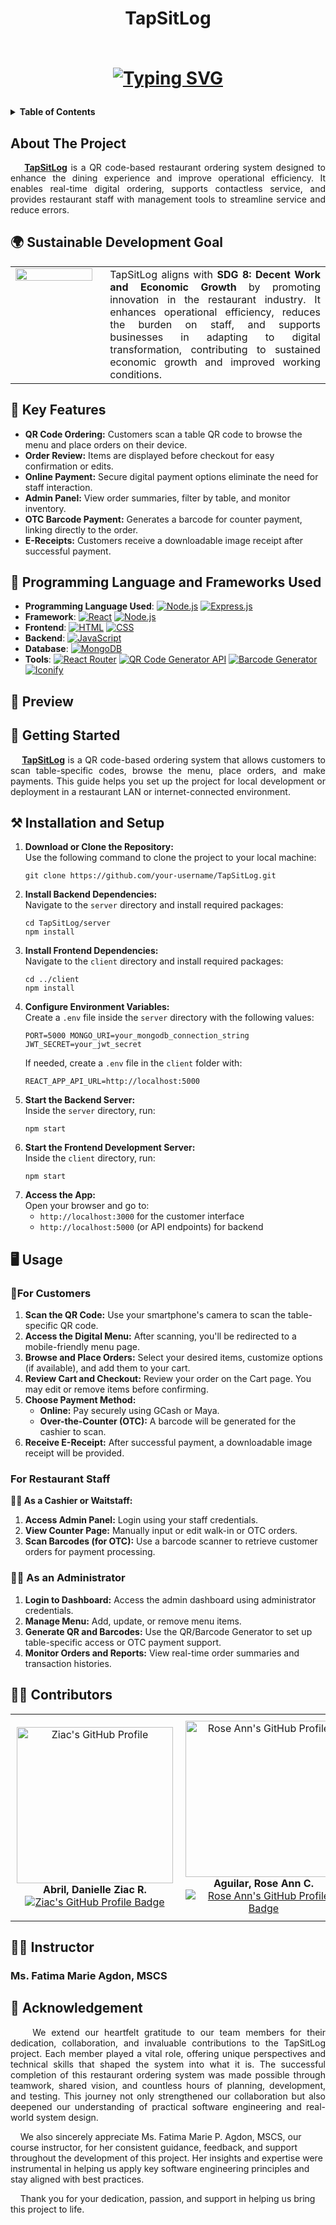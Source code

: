 <h1 align="center">TapSitLog<br>
<br>
<p align="center">
  <a href="https://git.io/typing-svg">
   <a href="https://git.io/typing-svg"><img src="https://readme-typing-svg.demolab.com?font=Fira+Code&pause=1000&color=3F72AF&center=true&vCenter=true&width=435&lines=Your+Table%2C+Your+Tech%2C+Your+Order;Kiosk+in+your+pocket" alt="Typing SVG" /></a>
  </a>
</p>  
</h1>

<details>
  <summary><strong>Table of Contents</strong></summary>
  <ol>
    <li>
      <a href="#about-the-project">About The Project</a>
      <ul>
        <li><a href="#sdg">Sustainable Developement Goal</a></li>
      </ul>
    </li>
    <li><a href="#features">Key Features</a></li>
    <li><a href="#framework">Programming Language and Frameworks Used</a></li>
    <li><a href="#preview">Preview</a></li>
     <li>
      <a href="#getting-started">Getting Started</a>
      <ul>
        <li><a href="#installation">Installation and Setup</a></li>
        <li><a href="#usage">Usage</a></li>
      </ul>
    </li>
    <li><a href="#contributing">Contributors</a></li>
    <li><a href="#instructor">Instructor</a></li>
    <li><a href="#acknowledgments">Acknowledegments</a></li>
  </ol>
</details>

<h2 id="about-the-project"> About The Project </h2>
<p align="justify">
  &nbsp;&nbsp;&nbsp;&nbsp;<a href="#top"><strong>TapSitLog</strong></a> is a QR code-based restaurant ordering system designed to enhance the dining experience and improve operational efficiency. 
It enables real-time digital ordering, supports contactless service, and provides restaurant staff with management tools to streamline service and reduce errors.
</p>


<!-- SUSTAINABLE DEVELOPMENT GOAL -->
<h2 id="sdg">🌍 Sustainable Development Goal </h2>

<table style="border: none; border-collapse: collapse; width: 100%;">
  <tr style="border: none;">
    <td width="30%" style="border: none; vertical-align: top; padding-right: 20px;">
      <img src="https://github.com/user-attachments/assets/0bff6768-c980-4859-820a-70a14cb5bdbe" width="100%">
    </td>
    <td width="70%" align="justify" style="border: none;">
    TapSitLog aligns with <strong>SDG 8: Decent Work and Economic Growth</strong> by promoting innovation in the restaurant industry. 
    It enhances operational efficiency, reduces the burden on staff, and supports businesses in adapting to digital transformation, 
    contributing to sustained economic growth and improved working conditions.
    </td>
  </tr>
</table>

<!-- KEY FEATURES -->
<h2 id="features">🔑 Key Features </h2>
<ul>
  <li><strong>QR Code Ordering:</strong> Customers scan a table QR code to browse the menu and place orders on their device.</li>
  <li><strong>Order Review:</strong> Items are displayed before checkout for easy confirmation or edits.</li>
  <li><strong>Online Payment:</strong> Secure digital payment options eliminate the need for staff interaction.</li>
  <li><strong>Admin Panel:</strong> View order summaries, filter by table, and monitor inventory.</li>
  <li><strong>OTC Barcode Payment:</strong> Generates a barcode for counter payment, linking directly to the order.</li>
  <li><strong>E-Receipts:</strong> Customers receive a downloadable image receipt after successful payment.</li>
</ul>

<!-- Programming Language and Frameworks Used -->
## 🤖 Programming Language and Frameworks Used

- **Programming Language Used**: [![Node.js][Node-logo]][Node-url] [![Express.js][Express-logo]][Express-url]
- **Framework**: [![React][React-logo]][React-url] [![Node.js][Node-logo]][Node-url]  
- **Frontend**: [![HTML][HTML-logo]][HTML-url] [![CSS][CSS-logo]][CSS-url]  
- **Backend**: [![JavaScript][JS-logo]][JS-url]   
- **Database**: [![MongoDB][MongoDB-logo]][MongoDB-url]  
- **Tools**: [![React Router][ReactRouter-logo]][ReactRouter-url] [![QR Code Generator API][QRCode-logo]][QRCode-url] [![Barcode Generator][Barcode-logo]][Barcode-url] [![Iconify][Iconify-logo]][Iconify-url]

<!-- PREVIEW -->
<h2 id="preview">🫣 Preview </h2>

<!-- GETTING STARTED -->
<h2 id="getting-started">🚀 Getting Started </h2>
<p align="justify">
  &nbsp;&nbsp;&nbsp;&nbsp;<a href="#top"><strong>TapSitLog</strong></a>  is a QR code-based ordering system that allows customers to scan table-specific codes, browse the menu, place orders, and make payments. This guide helps you set up the project for local development or deployment in a restaurant LAN or internet-connected environment.
</p>


<!-- INSTALLATION AND SETUP -->
<h2 id="installation">⚒️ Installation and Setup </h2>
<ol> <li> <strong>Download or Clone the Repository:</strong><br> Use the following command to clone the project to your local machine: <pre><code>git clone https://github.com/your-username/TapSitLog.git</code></pre> </li> <li> <strong>Install Backend Dependencies:</strong><br> Navigate to the <code>server</code> directory and install required packages: <pre><code>cd TapSitLog/server<br>npm install</code></pre> </li> <li> <strong>Install Frontend Dependencies:</strong><br> Navigate to the <code>client</code> directory and install required packages: <pre><code>cd ../client<br>npm install</code></pre> </li> <li> <strong>Configure Environment Variables:</strong><br> Create a <code>.env</code> file inside the <code>server</code> directory with the following values: <pre><code>PORT=5000 MONGO_URI=your_mongodb_connection_string JWT_SECRET=your_jwt_secret</code></pre> <p>If needed, create a <code>.env</code> file in the <code>client</code> folder with:</p> <pre><code>REACT_APP_API_URL=http://localhost:5000</code></pre> </li> <li> <strong>Start the Backend Server:</strong><br> Inside the <code>server</code> directory, run: <pre><code>npm start</code></pre> </li> <li> <strong>Start the Frontend Development Server:</strong><br> Inside the <code>client</code> directory, run: <pre><code>npm start</code></pre> </li> <li> <strong>Access the App:</strong><br> Open your browser and go to: <ul> <li><code>http://localhost:3000</code> for the customer interface</li> <li><code>http://localhost:5000</code> (or API endpoints) for backend</li> </ul> </li> </ol>

<!-- USAGE -->
<h2 id="usage">🖥️ Usage </h2>

<h3>👤For Customers</h3>
<ol>
  <li><strong>Scan the QR Code:</strong> Use your smartphone's camera to scan the table-specific QR code.</li>
  
  <li><strong>Access the Digital Menu:</strong> After scanning, you'll be redirected to a mobile-friendly menu page.</li>
  
  <li><strong>Browse and Place Orders:</strong> Select your desired items, customize options (if available), and add them to your cart.</li>
  
  <li><strong>Review Cart and Checkout:</strong> Review your order on the Cart page. You may edit or remove items before confirming.</li>
  
  <li><strong>Choose Payment Method:</strong>
    <ul>
      <li><strong>Online:</strong> Pay securely using GCash or Maya.</li>
      <li><strong>Over-the-Counter (OTC):</strong> A barcode will be generated for the cashier to scan.</li>
    </ul>
  </li>
  
  <li><strong>Receive E-Receipt:</strong> After successful payment, a downloadable image receipt will be provided.</li>
</ol>

<h3>For Restaurant Staff</h3>
<p><strong>👩‍🍳 As a Cashier or Waitstaff:</strong></p>
<ol>
  <li><strong>Access Admin Panel:</strong> Login using your staff credentials.</li>
  
  <li><strong>View Counter Page:</strong> Manually input or edit walk-in or OTC orders.</li>
  
  <li><strong>Scan Barcodes (for OTC):</strong> Use a barcode scanner to retrieve customer orders for payment processing.</li>
</ol>

<h3>👨‍💼 As an Administrator</h3>
<ol>
  <li><strong>Login to Dashboard:</strong> Access the admin dashboard using administrator credentials.</li>
  
  <li><strong>Manage Menu:</strong> Add, update, or remove menu items.</li>
  
  <li><strong>Generate QR and Barcodes:</strong> Use the QR/Barcode Generator to set up table-specific access or OTC payment support.</li>
  
  <li><strong>Monitor Orders and Reports:</strong> View real-time order summaries and transaction histories.</li>
</ol>


<!-- CONTRIBUTORS --> 
<h2 id="contributing">👩‍💻 Contributors</h2> 

<table width="100%" style="border-collapse: collapse;"> 
  <tr> 
    <td align="center" width="25%" style="padding: 10px;"> 
        <img src="https://github.com/user-attachments/assets/c6c68f75-29fc-4fd9-92b1-4ea955a369ff" width="250px;" alt="Ziac's GitHub Profile"/>
      </a>
      <br>
      <b>Abril, Danielle Ziac R.</b>
        <a href="https://github.com/DanielleZiac">
          <img src="https://img.shields.io/badge/GitHub-DanielleZiac-181717?style=for-the-badge&logo=github&logoColor=white" alt="Ziac's GitHub Profile Badge"/>
        </a>
    </td> 
    <td align="center" width="25%" style="padding: 10px;"> 
       <img src="https://github.com/user-attachments/assets/678d1225-62e3-4258-a022-9de27a4e1352" width="250px;" alt="Rose Ann's GitHub Profile"/>
      </a>
      <br>
      <b>Aguilar, Rose Ann C.</b>
       <a href="https://github.com/roseann11">
         <img src="https://img.shields.io/badge/GitHub-roseann11-181717?style=for-the-badge&logo=github&logoColor=white" alt="Rose Ann's GitHub Profile Badge"/>
      </a>
    </td> 
    <td align="center" width="25%" style="padding: 10px;"> 
          <img src="https://github.com/user-attachments/assets/47071fe7-2cc2-442a-b15e-94b4ce66e955" width="250px;" alt="Nheil's Github Profile"/>
          <br>
          <b>Eduria, Nheil G.</b>
          <br>
            <a href="https://github.com/nheil15">
              <img src="https://img.shields.io/badge/GitHub-nheil15-181717?style=for-the-badge&logo=github&logoColor=white" alt="nheil15's GitHub Profile Badge"/>
            </a>
    </td>
    <td align="center" width="25%" style="padding: 10px;"> 
      <img src="https://github.com/user-attachments/assets/03d7b04e-e0ff-4a5b-b7b6-1de8bd84005e" width="250px;" alt="Vex's Github Profile"/>
      <br>
      <b>Sumang, Vex Ivan C.</b>
      <br>
        <a href="https://github.com/Xevastian">
          <img src="https://img.shields.io/badge/GitHub-Xevastian-181717?style=for-the-badge&logo=github&logoColor=white" alt="Xevastian's GitHub Profile Badge"/>
        </a>
    </td>
  </tr> 
</table>

<h2 id="instructor">👩‍🏫 Instructor </h2>
<h3>Ms. Fatima Marie Agdon, MSCS</h3>

<!-- ACKNOWLEDGEMENT -->
<h2 id="acknowledgments">🙏 Acknowledgement</h2>
<p align="justify">
  &nbsp;&nbsp;&nbsp;&nbsp;We extend our heartfelt gratitude to our team members for their dedication, collaboration, and invaluable contributions to the TapSitLog project. Each member played a vital role, offering unique perspectives and technical skills that shaped the system into what it is. The successful completion of this restaurant ordering system was made possible through teamwork, shared vision, and countless hours of planning, development, and testing. This journey not only strengthened our collaboration but also deepened our understanding of practical software engineering and real-world system design.

  &nbsp;&nbsp;&nbsp;&nbsp;We also sincerely appreciate Ms. Fatima Marie P. Agdon, MSCS, our course instructor, for her consistent guidance, feedback, and support throughout the development of this project. Her insights and expertise were instrumental in helping us apply key software engineering principles and stay aligned with best practices.

  &nbsp;&nbsp;&nbsp;&nbsp;Thank you for your dedication, passion, and support in helping us bring this project to life.
</p>


[JS-logo]: https://img.shields.io/badge/JavaScript-F7DF1E?style=for-the-badge&logo=javascript&logoColor=black  
[JS-url]: https://developer.mozilla.org/en-US/docs/Web/JavaScript  
[React-logo]: https://img.shields.io/badge/React-61DAFB?style=for-the-badge&logo=react&logoColor=black  
[React-url]: https://reactjs.org/  
[Node-logo]: https://img.shields.io/badge/Node.js-339933?style=for-the-badge&logo=node.js&logoColor=white  
[Node-url]: https://nodejs.org/  
[HTML-logo]: https://img.shields.io/badge/HTML5-E34F26?style=for-the-badge&logo=html5&logoColor=white  
[HTML-url]: https://developer.mozilla.org/en-US/docs/Web/HTML  
[CSS-logo]: https://img.shields.io/badge/CSS3-1572B6?style=for-the-badge&logo=css3&logoColor=white  
[CSS-url]: https://developer.mozilla.org/en-US/docs/Web/CSS  
[MongoDB-logo]: https://img.shields.io/badge/MongoDB-47A248?style=for-the-badge&logo=mongodb&logoColor=white  
[MongoDB-url]: https://www.mongodb.com/  
[ReactRouter-logo]: https://img.shields.io/badge/React_Router-CA4245?style=for-the-badge&logo=react-router&logoColor=white  
[ReactRouter-url]: https://reactrouter.com/  
[QRCode-logo]: https://img.shields.io/badge/QR_Code_Generator-000000?style=for-the-badge&logo=qr-code&logoColor=white  
[QRCode-url]: https://www.qr-code-generator.com/  
[Barcode-logo]: https://img.shields.io/badge/Barcode_Generator-FFD700?style=for-the-badge&logo=barcode&logoColor=white  
[Barcode-url]: https://www.barcodesinc.com/generator/index.php  
[Iconify-logo]: https://img.shields.io/badge/Iconify-000000?style=for-the-badge&logo=iconify&logoColor=white  
[Iconify-url]: https://iconify.design/
[Express-logo]: https://img.shields.io/badge/Express.js-000000?style=for-the-badge&logo=express&logoColor=white  
[Express-url]: https://expressjs.com/  

